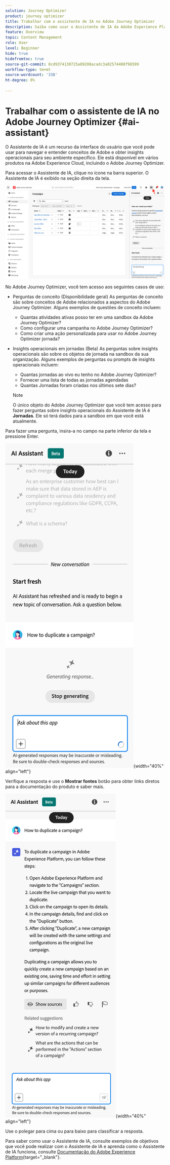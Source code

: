 ```yaml
---
solution: Journey Optimizer
product: journey optimizer
title: Trabalhar com o assistente de IA no Adobe Journey Optimizer
description: Saiba como usar o Assistente de IA da Adobe Experience Platform no Adobe Jornada Otimizer.
feature: Overview
topic: Content Management
role: User
level: Beginner
hide: true
hidefromtoc: true
source-git-commit: 8cd9374130725a89208acadc3a02574408f98599
workflow-type: tm+mt
source-wordcount: '338'
ht-degree: 0%

---
```


# Trabalhar com o assistente de IA no Adobe Journey Optimizer {#ai-assistant}

O Assistente de IA é um recurso da interface do usuário que você pode usar para navegar e entender conceitos de Adobe e obter insights operacionais para seu ambiente específico. Ele está disponível em vários produtos na Adobe Experience Cloud, incluindo o Adobe Journey Optimizer.

Para acessar o Assistente de IA, clique no ícone na barra superior. O Assistente de IA é exibido na seção direita da tela.

![](assets/do-not-localize/ai-assistant-open.png)

No Adobe Journey Optimizer, você tem acesso aos seguintes casos de uso:

* Perguntas de conceito (Disponibilidade geral) As perguntas de conceito são sobre conceitos de Adobe relacionados a aspectos do Adobe Journey Optimizer. Alguns exemplos de questões de conceito incluem:

   * Quantas atividades ativas posso ter em uma sandbox da Adobe Journey Optimizer?
   * Como configurar uma campanha no Adobe Journey Optimizer?
   * Como criar uma ação personalizada para usar no Adobe Journey Optimizer jornada?


* Insights operacionais em jornadas (Beta) As perguntas sobre insights operacionais são sobre os objetos de jornada na sandbox da sua organização. Alguns exemplos de perguntas ou prompts de insights operacionais incluem:

   * Quantas jornadas ao vivo eu tenho no Adobe Journey Optimizer?
   * Fornecer uma lista de todas as jornadas agendadas
   * Quantas Jornadas foram criadas nos últimos sete dias?

  >[!NOTE]
  >
  >O único objeto do Adobe Journey Optimizer que você tem acesso para fazer perguntas sobre insights operacionais do Assistente de IA é **Jornadas**. Ele só terá dados para a sandbox em que você está atualmente.


Para fazer uma pergunta, insira-a no campo na parte inferior da tela e pressione Enter.

![](assets/do-not-localize/ai-assistant-ask.png){width="40%" align="left"}

Verifique a resposta e use o **Mostrar fontes** botão para obter links diretos para a documentação do produto e saber mais.

![](assets/do-not-localize/ai-assistant-answer.png){width="40%" align="left"}

Use o polegar para cima ou para baixo para classificar a resposta.

Para saber como usar o Assistente de IA, consulte exemplos de objetivos que você pode realizar com o Assistente de IA e aprenda como o Assistente de IA funciona, consulte [Documentação do Adobe Experience Platform](https://experienceleague.adobe.com/en/docs/experience-platform/landing/platform-ui/ai-assistant){target="_blank"}.
